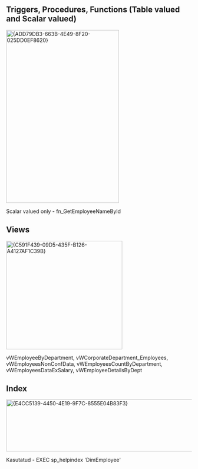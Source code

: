 ## Triggers, Procedures, Functions (Table valued and Scalar valued)

<img width="306" height="469" alt="{ADD79DB3-663B-4E49-8F20-025DD0EF8620}" src="https://github.com/user-attachments/assets/fcd91996-e95d-4a22-a0f6-6a903e1f057c" />

Scalar valued only - fn_GetEmployeeNameById

## Views

<img width="315" height="294" alt="{C591F439-09D5-435F-B126-A4127AF1C39B}" src="https://github.com/user-attachments/assets/280d2471-1480-4952-b5d5-cd6556646cbc" />

vWEmployeeByDepartment, vWCorporateDepartment_Employees, vWEmployeesNonConfData, vWEmployeesCountByDepartment, vWEmployeesDataExSalary, vWEmployeeDetailsByDept

## Index

<img width="625" height="141" alt="{E4CC5139-4450-4E19-9F7C-8555E04B83F3}" src="https://github.com/user-attachments/assets/b21bee90-e272-441f-a620-dfcbb5633e49" />

Kasutatud - EXEC sp_helpindex 'DimEmployee'
